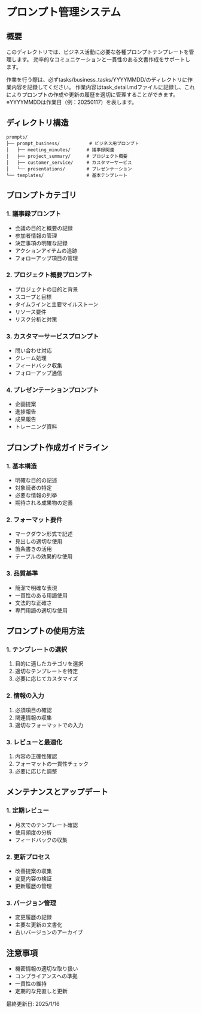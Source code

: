 # プロンプト管理システム

## 概要
このディレクトリでは、ビジネス活動に必要な各種プロンプトテンプレートを管理します。
効率的なコミュニケーションと一貫性のある文書作成をサポートします。

作業を行う際は、必ずtasks/business_tasks/YYYYMMDD/のディレクトリに作業内容を記録してください。
作業内容はtask_detail.mdファイルに記録し、これによりプロンプトの作成や更新の履歴を適切に管理することができます。
※YYYYMMDDは作業日（例：20250117）を表します。

## ディレクトリ構造
```
prompts/
├── prompt_business/           # ビジネス用プロンプト
│   ├── meeting_minutes/      # 議事録関連
│   ├── project_summary/      # プロジェクト概要
│   ├── customer_service/     # カスタマーサービス
│   └── presentations/        # プレゼンテーション
└── templates/                # 基本テンプレート
```

## プロンプトカテゴリ

### 1. 議事録プロンプト
- 会議の目的と概要の記録
- 参加者情報の管理
- 決定事項の明確な記録
- アクションアイテムの追跡
- フォローアップ項目の管理

### 2. プロジェクト概要プロンプト
- プロジェクトの目的と背景
- スコープと目標
- タイムラインと主要マイルストーン
- リソース要件
- リスク分析と対策

### 3. カスタマーサービスプロンプト
- 問い合わせ対応
- クレーム処理
- フィードバック収集
- フォローアップ通信

### 4. プレゼンテーションプロンプト
- 企画提案
- 進捗報告
- 成果報告
- トレーニング資料

## プロンプト作成ガイドライン

### 1. 基本構造
- 明確な目的の記述
- 対象読者の特定
- 必要な情報の列挙
- 期待される成果物の定義

### 2. フォーマット要件
- マークダウン形式で記述
- 見出しの適切な使用
- 箇条書きの活用
- テーブルの効果的な使用

### 3. 品質基準
- 簡潔で明確な表現
- 一貫性のある用語使用
- 文法的な正確さ
- 専門用語の適切な使用

## プロンプトの使用方法

### 1. テンプレートの選択
1. 目的に適したカテゴリを選択
2. 適切なテンプレートを特定
3. 必要に応じてカスタマイズ

### 2. 情報の入力
1. 必須項目の確認
2. 関連情報の収集
3. 適切なフォーマットでの入力

### 3. レビューと最適化
1. 内容の正確性確認
2. フォーマットの一貫性チェック
3. 必要に応じた調整

## メンテナンスとアップデート

### 1. 定期レビュー
- 月次でのテンプレート確認
- 使用頻度の分析
- フィードバックの収集

### 2. 更新プロセス
- 改善提案の収集
- 変更内容の検証
- 更新履歴の管理

### 3. バージョン管理
- 変更履歴の記録
- 主要な更新の文書化
- 古いバージョンのアーカイブ

## 注意事項
- 機密情報の適切な取り扱い
- コンプライアンスへの準拠
- 一貫性の維持
- 定期的な見直しと更新

最終更新日: 2025/1/16